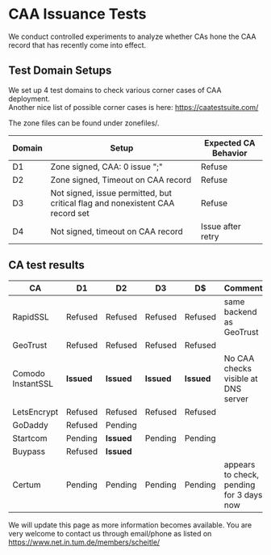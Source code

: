 # CAA Issuance Tests

We conduct controlled experiments to analyze whether CAs hone the CAA record that has recently come into effect. 

## Test Domain Setups

We set up 4 test domains to check various corner cases of CAA deployment.  
Another nice list of possible corner cases is here: https://caatestsuite.com/  

The zone files can be found under zonefiles/.

 


| Domain | Setup                                    | Expected CA Behavior |
| ------ | ---------------------------------------- | -------------------- |
| D1     | Zone signed, CAA: 0 issue ";"            | Refuse               |
| D2     | Zone signed, Timeout on CAA record       | Refuse               |
| D3     | Not signed, issue permitted, but critical flag and nonexistent  CAA record set | Refuse               |
| D4     | Not signed, timeout on CAA record        | Issue after retry    |



## CA test results



| CA                | D1         | D2         | D3         | D$         | Comment                                  |
| ----------------- | ---------- | ---------- | ---------- | ---------- | ---------------------------------------- |
| RapidSSL          | Refused    | Refused    | Refused    | Refused    | same backend as GeoTrust                 |
| GeoTrust          | Refused    | Refused    | Refused    | Refused    |                                          |
| Comodo InstantSSL | **Issued** | **Issued** | **Issued** | **Issued** | No CAA checks visible at DNS server      |
| LetsEncrypt       | Refused    | Refused    | Refused    | Refused    |                                          |
| GoDaddy           | Refused    | Pending    |            |            |                                          |
| Startcom          | Pending    | **Issued** | Pending    | Pending    |                                          |
| Buypass           | Refused    | **Issued** |            |            |                                          |
| Certum            | Pending    | Pending    | Pending    | Pending    | appears to check, pending for 3 days now |



We will update this page as more information becomes available.
You are very welcome to contact us through email/phone as listed on https://www.net.in.tum.de/members/scheitle/
